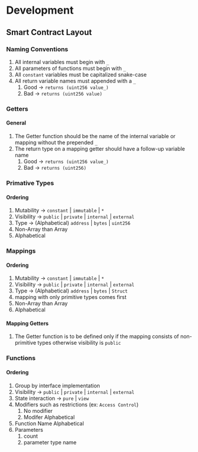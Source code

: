# Development

## Smart Contract Layout

### Naming Conventions

1. All internal variables must begin with `_`
2. All parameters of functions must begin with `_`
3. All `constant` variables must be capitalized snake-case
4. All return variable names must appended with a `_`
	1. Good -> `returns (uint256 value_)`
	2. Bad -> `returns (uint256 value)`

### Getters

#### General

1. The Getter function should be the name of the internal variable or mapping without the prepended `_`
2. The return type on a mapping getter should have a follow-up variable name
	1. Good -> `returns (uint256 value_)`
	2. Bad -> `returns (uint256)`

### Primative Types

#### Ordering

1. Mutability -> `constant` | `immutable` | `*`
2. Visibility -> `public` | `private` | `internal` | `external`
3. Type -> (Alphabetical) `address` | `bytes` | `uint256`
4. Non-Array than Array
5. Alphabetical

### Mappings

#### Ordering

1. Mutability -> `constant` | `immutable` | `*`
2. Visibility -> `public` | `private` | `internal` | `external`
3. Type -> (Alphabetical) `address` | `bytes` | `Struct`
4. mapping with only primitive types comes first
5. Non-Array than Array
6. Alphabetical

#### Mapping Getters

1. The Getter function is to be defined only if the mapping consists of non-primitive types otherwise visibility is `public` 

### Functions

#### Ordering

1. Group by interface implementation
2. Visibility -> `public` | `private` | `internal` | `external`
3. State interaction -> `pure` | `view`
4. Modifiers such as restrictions (ex: `Access Control`)
	1. No modifier
	2. Modifer Alphabetical
5. Function Name Alphabetical
6. Parameters
	1. count
	2. parameter type name

